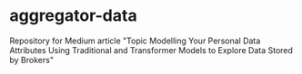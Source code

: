 # aggregator-data
Repository for Medium article "Topic Modelling Your Personal Data Attributes Using Traditional and Transformer Models to Explore Data Stored by Brokers"
